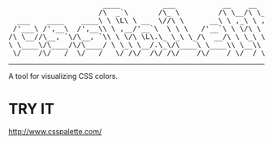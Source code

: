 <pre>
                      ____          ___           __    __             
                     /\  _`\       /\_ \         /\ \__/\ \__          
  ___    ____    ____\ \ \L\ \ __  \//\ \      __\ \ ,_\ \ ,_\    __   
 /'___\ /',__\  /',__\\ \ ,__/'__`\  \ \ \   /'__`\ \ \/\ \ \/  /'__`\ 
/\ \__//\__, `\/\__, `\\ \ \/\ \L\.\_ \_\ \_/\  __/\ \ \_\ \ \_/\  __/ 
\ \____\/\____/\/\____/ \ \_\ \__/.\_\/\____\ \____\\ \__\\ \__\ \____\
 \/____/\/___/  \/___/   \/_/\/__/\/_/\/____/\/____/ \/__/ \/__/\/____/
</pre>

---
A tool for visualizing CSS colors.

TRY IT
===

<a href="http://www.csspalette.com/">http://www.csspalette.com/</a>